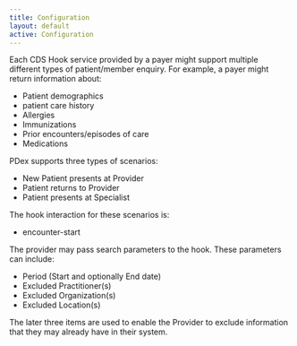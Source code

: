 ```yaml
---
title: Configuration
layout: default
active: Configuration
---
```


Each CDS Hook service provided by a payer might support multiple different types of patient/member enquiry. For example, a payer might return information about:

- Patient demographics
- patient care history
- Allergies
- Immunizations
- Prior encounters/episodes of care
- Medications

PDex supports three types of scenarios:

- New Patient presents at Provider
- Patient returns to Provider
- Patient presents at Specialist

The hook interaction for these scenarios is:
* encounter-start

The provider may pass search parameters to the hook. These parameters can include:
- Period (Start and optionally End date)
- Excluded Practitioner(s)
- Excluded Organization(s)
- Excluded Location(s)

The later three items are used to enable the Provider to exclude information that they may already have in their system.
